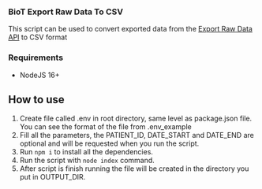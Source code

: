 ### BioT Export Raw Data To CSV
This script can be used to convert exported data from the [Export Raw Data API](https://docs.biot-med.com/reference/getrawmeasurements) to CSV format

### Requirements
- NodeJS 16+

## How to use
1. Create file called .env in root directory, same level as package.json file. You can see the format of the file from .env_example
2. Fill all the parameters, the PATIENT_ID, DATE_START and DATE_END are optional and will be requested when you run the script. 
3. Run ```npm i``` to install all the dependencies.
4. Run the script with ```node index``` command.
5. After script is finish running the file will be created in the directory you put in OUTPUT_DIR.